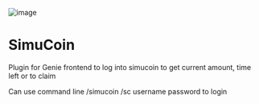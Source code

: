 ![image](https://user-images.githubusercontent.com/28072996/223517710-ae783948-8d7f-4bbe-b75c-22a57b5b0428.png)

# SimuCoin
Plugin for Genie frontend to log into simucoin to get current amount, time left or to claim

Can use command line /simucoin /sc username password to login
